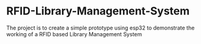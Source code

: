 # RFID-Library-Management-System
The project is to create a simple prototype using esp32 to demonstrate the working of a RFID based Library Management System
